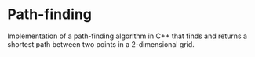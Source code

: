 # Path-finding

Implementation of a path-finding algorithm in C++ that finds and returns a
shortest path between two points in a 2-dimensional grid.
